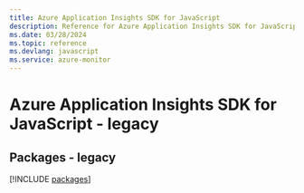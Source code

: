 ```yaml
---
title: Azure Application Insights SDK for JavaScript
description: Reference for Azure Application Insights SDK for JavaScript
ms.date: 03/28/2024
ms.topic: reference
ms.devlang: javascript
ms.service: azure-monitor
---
```

# Azure Application Insights SDK for JavaScript - legacy
## Packages - legacy
[!INCLUDE [packages](application-insights-index.md)]